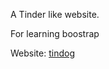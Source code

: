 A Tinder like website.

For learning boostrap

Website: [tindog](https://youming16.github.io/Tindog/)
